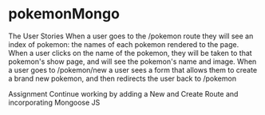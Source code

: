 # pokemonMongo

The User Stories
When a user goes to the /pokemon route they will see an index of pokemon: the names of each pokemon rendered to the page.
When a user clicks on the name of the pokemon, they will be taken to that pokemon's show page, and will see the pokemon's name and image.
When a user goes to /pokemon/new a user sees a form that allows them to create a brand new pokemon, and then redirects the user back to /pokemon

Assignment
Continue working by adding a New and Create Route and incorporating Mongoose JS
